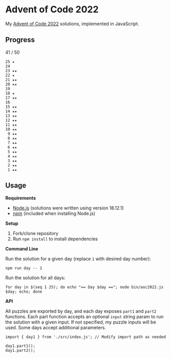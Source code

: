 # Advent of Code 2022

My [Advent of Code 2022](https://adventofcode.com/2022) solutions, implemented in JavaScript.

## Progress

41 / 50

```
25 ★
24
23 ★★
22 ★
21 ★★
20 ★★
19
18 ★
17 ★★
16
15 ★★
14 ★★
13 ★★
12 ★★
11 ★★
10 ★★
 9 ★★
 8 ★★
 7 ★★
 6 ★★
 5 ★★
 4 ★★
 3 ★★
 2 ★★
 1 ★★
```

## Usage

__Requirements__

- [Node.js](https://nodejs.org/en/download/) (solutions were written using version 18.12.1)
- [npm](https://www.npmjs.com/) (included when installing Node.js)

__Setup__

1. Fork/clone repository
2. Run `npm install` to install dependencies

__Command Line__

Run the solution for a given day (replace `1` with desired day number):

```
npm run day -- 1
```

Run the solution for all days:

```
for day in $(seq 1 25); do echo "== Day $day =="; node bin/aoc2022.js $day; echo; done
```

__API__

All puzzles are exported by day, and each day exposes `part1` and `part2` functions.
Each part function accepts an optional `input` string param to run the solution with a given input.
If not specified, my puzzle inputs will be used.
Some days accept additional parameters.

```
import { day1 } from './src/index.js'; // Modify import path as needed

day1.part1();
day1.part2();
```

